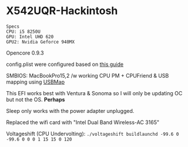 # X542UQR-Hackintosh

```
Specs
CPU: i5 8250U
GPU: Intel UHD 620
GPU2: Nvidia Geforce 940MX
```

Opencore 0.9.3

config.plist were configured based on [this guide](https://dortania.github.io/OpenCore-Install-Guide/config-laptop.plist/kaby-lake.html)

SMBIOS: MacBookPro15,2 /w working CPU PM + CPUFriend & USB mapping using 
[USBMap](https://github.com/corpnewt/USBMap)


This EFI works best with Ventura & Sonoma so I will only be updating OC but not 
the OS. **Perhaps**

Sleep only works with the power adapter unplugged.

Replaced the wifi card with "Intel Dual Band Wireless-AC 3165"

Voltageshift (CPU Undervolting): `./voltageshift buildlaunchd -99.6 0 -99.6 0 0 0 1 15 15 0 120`
